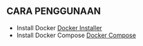 ## CARA PENGGUNAAN
- Install Docker <a href="https://docs.docker.com/install/">Docker Installer</a>
- Install Docker Compose <a href="https://docs.docker.com/compose/install/">Docker Compose</a>
